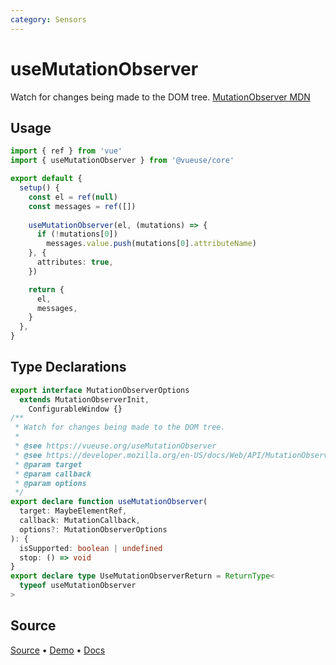 ```yaml
---
category: Sensors
---
```


# useMutationObserver

Watch for changes being made to the DOM tree. [MutationObserver MDN](https://developer.mozilla.org/en-US/docs/Web/API/MutationObserver)

## Usage

```ts
import { ref } from 'vue'
import { useMutationObserver } from '@vueuse/core'

export default {
  setup() {
    const el = ref(null)
    const messages = ref([])
  
    useMutationObserver(el, (mutations) => {
      if (!mutations[0])
        messages.value.push(mutations[0].attributeName)
    }, {
      attributes: true,
    })

    return {
      el,
      messages,
    }
  },
}
```




<!--FOOTER_STARTS-->
## Type Declarations

```typescript
export interface MutationObserverOptions
  extends MutationObserverInit,
    ConfigurableWindow {}
/**
 * Watch for changes being made to the DOM tree.
 *
 * @see https://vueuse.org/useMutationObserver
 * @see https://developer.mozilla.org/en-US/docs/Web/API/MutationObserver MutationObserver MDN
 * @param target
 * @param callback
 * @param options
 */
export declare function useMutationObserver(
  target: MaybeElementRef,
  callback: MutationCallback,
  options?: MutationObserverOptions
): {
  isSupported: boolean | undefined
  stop: () => void
}
export declare type UseMutationObserverReturn = ReturnType<
  typeof useMutationObserver
>
```

## Source

[Source](https://github.com/vueuse/vueuse/blob/main/packages/core/useMutationObserver/index.ts) • [Demo](https://github.com/vueuse/vueuse/blob/main/packages/core/useMutationObserver/demo.vue) • [Docs](https://github.com/vueuse/vueuse/blob/main/packages/core/useMutationObserver/index.md)


<!--FOOTER_ENDS-->
